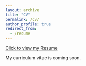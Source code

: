 ```yaml
---
layout: archive
title: "CV"
permalink: /cv/
author_profile: true
redirect_from:
  - /resume
---
```


[Click to view my Resume](http://yilunzhu.github.io/files/resume.pdf')

My curriculum vitae is coming soon.
